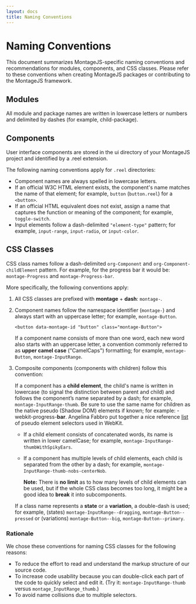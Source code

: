 ```yaml
---
layout: docs
title: Naming Conventions
---
```


# Naming Conventions

This document summarizes MontageJS-specific naming conventions and recommendations for modules, components, and CSS classes. Please refer to these conventions when creating MontageJS packages or contributing to the MontageJS framework.

## Modules

All module and package names are written in lowercase letters or numbers and delimited by dashes (for example, child-package).

## Components
User interface components are stored in the ui directory of your MontageJS project and identified by a .reel extension. 

The following naming conventions apply for `.reel` directories:

* Component names are always spelled in lowercase letters.
* If an official W3C HTML element exists, the component's name matches the name of that element; for example, `button` (`button.reel`) for a `<button>`.
* If an official HTML equivalent does not exist, assign a name that captures the function or meaning of the component; for example, `toggle-switch`.
* Input elements follow a dash-delimited `"element-type"` pattern; for example, `input-range`, `input-radio`, or `input-color`.


## CSS Classes

CSS class names follow a dash-delimited `org-Component` and `org-Component-childElement` pattern. For example, for the progress bar it would be: `montage-Progress` and `montage-Progress-bar`.

More specifically, the following conventions apply:

1. All CSS classes are prefixed with **montage** + **dash**: `montage-`.
2. Component names follow the namespace identifier (`montage-`) and always start with an uppercase letter; for example, `montage-Button`. 

    ```
    <button data-montage-id "button" class="montage-Button">
    ```

    If a component name consists of more than one word, each new word also starts with an uppercase letter, a convention commonly  referred to as **upper camel case** ("CamelCaps") formatting; for example, `montage-Button`, `montage-InputRange`.
    
3. Composite components (components with children) follow this convention:

    If a component has a **child element**, the child's name is written in lowercase (to signal the distinction between parent and child) and follows the component’s name separated by a dash; for example, `montage-InputRange-thumb`. Be sure to use the same name for children as the native pseudo (Shadow DOM) elements if known; for example: -webkit-progress-**bar**. Angelina Fabbro put together a nice reference [list](https://gist.github.com/3759334) of pseudo element selectors used in WebKit.
    * If a child element consists of concatenated words, its name is written in lower camelCase; for example, `montage-InputRange-thumbWithSpikyEars`.
    * If a component has multiple levels of child elements, each child is separated from the other by a dash; for example, `montage-InputRange-thumb-nobs-centerNob`.

        **Note:** There is **no limit** as to how many levels of child elements can be used, but if the whole CSS class becomes too long, it might be a good idea to **break** it into subcomponents.

    If a class name represents a **state** or a **variation**, a double-dash is used; for example, (states) `montage-InputRange--dragging`, `montage-Button--pressed` or (variations) `montage-Button--big`, `montage-Button--primary`.

### Rationale
We chose these conventions for naming CSS classes for the following reasons:

* To reduce the effort to read and understand the markup structure of our source code.
* To increase code usability because you can double-click each part of the code to quickly select and edit it. (Try it: `montage-InputRange-thumb` versus `montage_InputRange_thumb`.)
* To avoid name collisions due to multiple selectors.